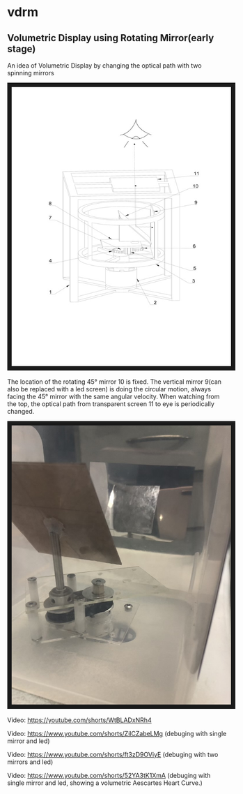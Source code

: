 # vdrm
## Volumetric Display using Rotating Mirror(early stage)
An idea of Volumetric Display by changing the optical path with two spinning mirrors

<a target="_blank"><img src="images/schematic_diagram.jpg" width="583" height="640" border="10" /></a>

The location of the rotating 45° mirror 10 is fixed. The vertical mirror 9(can also be replaced with a led screen) is doing the circular motion, always facing the 45° mirror with the same angular velocity. When watching from the top, the optical path from transparent screen 11 to eye is periodically changed.

<a href="https://youtube.com/shorts/WtBLADxNRh4" target="_blank"><img src="images/demo.jpg" width="583" height="640" border="10" /></a>

Video: https://youtube.com/shorts/WtBLADxNRh4

Video: https://www.youtube.com/shorts/ZilCZabeLMg (debuging with single mirror and led)

Video: https://www.youtube.com/shorts/ft3zD9OViyE (debuging with two mirrors and led)

Video: https://www.youtube.com/shorts/52YA3tK1XmA (debuging with single mirror and led, showing a volumetric Aescartes Heart Curve.)
